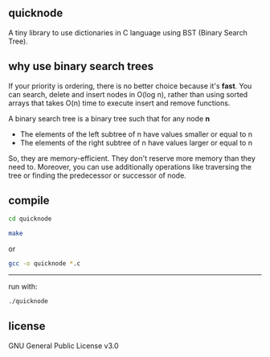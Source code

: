 quicknode
---

A tiny library to use dictionaries in C language using BST (Binary Search Tree).


why use binary search trees
---

If your priority is ordering, there is no better choice because it's **fast**. You can search, delete and insert nodes in O(log n), rather than using sorted arrays that takes O(n) time to execute insert and remove functions.

A binary search tree is a binary tree such that for any node **n**

* The elements of the left subtree of n have values smaller or equal to n
* The elements of the right subtree of n have values larger or equal to n

So, they are memory-efficient. They don't reserve more memory than they need to. Moreover, you can use additionally operations like traversing the tree or finding the predecessor or successor of node.



compile
---

```bash
cd quicknode
```

```bash
make
```

or

```bash
gcc -o quicknode *.c
```

---

run with:

```bash
./quicknode
```

license
---

GNU General Public License v3.0

